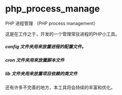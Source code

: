 # php_process_manage
PHP 进程管理 （PHP process management）

这是在工作之于，开发的一个管理常驻进程的PHP小工具。

##### config 文件夹用来放置进程的配置文件。
##### cron   文件夹用来放置脚本文件
#####  lib   文件夹用来放置项目依赖的类文件

还有许多不完善的地方，本工具将会持续的丰富和优化。